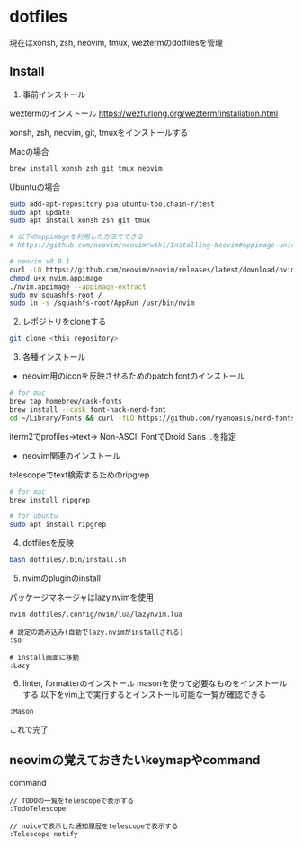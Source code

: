 # dotfiles
現在はxonsh, zsh, neovim, tmux, weztermのdotfilesを管理

## Install

1. 事前インストール

weztermのインストール
https://wezfurlong.org/wezterm/installation.html

xonsh, zsh, neovim, git, tmuxをインストールする

Macの場合
```sh
brew install xonsh zsh git tmux neovim
```

Ubuntuの場合
```sh
sudo add-apt-repository ppa:ubuntu-toolchain-r/test
sudo apt update
sudo apt install xonsh zsh git tmux

# 以下のappimageを利用した方法でできる
# https://github.com/neovim/neovim/wiki/Installing-Neovim#appimage-universal-linux-package

# neovim v0.9.1
curl -LO https://github.com/neovim/neovim/releases/latest/download/nvim.appimage
chmod u+x nvim.appimage
./nvim.appimage --appimage-extract
sudo mv squashfs-root /
sudo ln -s /squashfs-root/AppRun /usr/bin/nvim
```

2. レポジトリをcloneする
```sh
git clone <this repository>
```

3. 各種インストール

- neovim用のiconを反映させるためのpatch fontのインストール
```sh
# for mac
brew tap homebrew/cask-fonts
brew install --cask font-hack-nerd-font
cd ~/Library/Fonts && curl -fLO https://github.com/ryanoasis/nerd-fonts/raw/HEAD/patched-fonts/DroidSansMono/DroidSansMNerdFont-Regular.otf
```
iterm2でprofiles->text-> Non-ASCII FontでDroid Sans ..を指定

- neovim関連のインストール

telescopeでtext検索するためのripgrep
```sh
# for mac
brew install ripgrep

# for ubuntu
sudo apt install ripgrep
```

4. dotfilesを反映
```sh
bash dotfiles/.bin/install.sh
```

5. nvimのpluginのinstall

パッケージマネージャはlazy.nvimを使用
```sh
nvim dotfiles/.config/nvim/lua/lazynvim.lua
```

```vim
# 設定の読み込み(自動でlazy.nvimがinstallされる)
:so

# install画面に移動
:Lazy
```



6. linter, formatterのインストール
masonを使って必要なものをインストールする
以下をvim上で実行するとインストール可能な一覧が確認できる
```vim
:Mason
```

これで完了


## neovimの覚えておきたいkeymapやcommand

command
```
// TODOの一覧をtelescopeで表示する
:TodoTelescope

// noiceで表示した通知履歴をtelescopeで表示する
:Telescope notify
```

